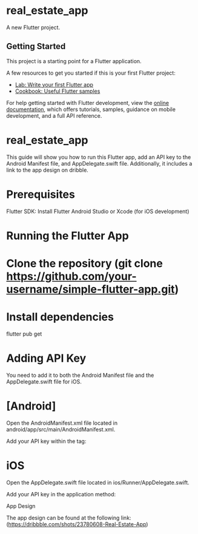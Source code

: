 # real_estate_app

A new Flutter project.

## Getting Started

This project is a starting point for a Flutter application.

A few resources to get you started if this is your first Flutter project:

- [Lab: Write your first Flutter app](https://docs.flutter.dev/get-started/codelab)
- [Cookbook: Useful Flutter samples](https://docs.flutter.dev/cookbook)

For help getting started with Flutter development, view the
[online documentation](https://docs.flutter.dev/), which offers tutorials,
samples, guidance on mobile development, and a full API reference.


# real_estate_app

This guide will show you how to run this Flutter app, add an API key to the Android Manifest file, and AppDelegate.swift file. Additionally, it includes a link to the app design on dribble.

# Prerequisites

Flutter SDK: Install Flutter
Android Studio or Xcode (for iOS development)


# Running the Flutter App

# Clone the repository (git clone https://github.com/your-username/simple-flutter-app.git)

# Install dependencies

flutter pub get

# Adding API Key

You need to add it to both the Android Manifest file and the AppDelegate.swift file for iOS.

# [Android]

Open the AndroidManifest.xml file located in android/app/src/main/AndroidManifest.xml.

Add your API key within the <application> tag:

  <meta-data
            android:name="com.example.API_KEY"
            android:value="YOUR_API_KEY_HERE" />

            
# iOS
Open the AppDelegate.swift file located in ios/Runner/AppDelegate.swift.

Add your API key in the application method:


App Design

The app design can be found at the following link: (https://dribbble.com/shots/23780608-Real-Estate-App)
